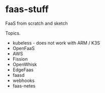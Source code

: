 # faas-stuff
FaaS from scratch and sketch

Topics.

* kubeless - does not work with ARM / K3S
* OpenFaaS 
* AWS
* Fission
* OpenWhisk
* EdgeFaas
* faasd
* webhooks
* faas-netes
